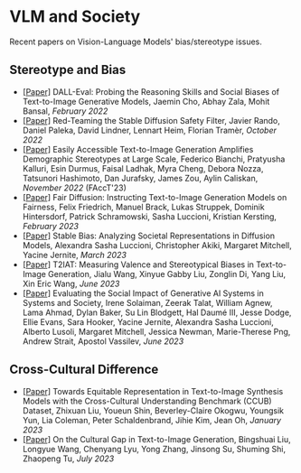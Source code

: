 # VLM and Society
Recent papers on Vision-Language Models' bias/stereotype issues.

## Stereotype and Bias
- <a href="https://arxiv.org/abs/2202.04053v2">[Paper]</a> DALL-Eval: Probing the Reasoning Skills and Social Biases of Text-to-Image Generative Models, Jaemin Cho, Abhay Zala, Mohit Bansal, *February 2022*
- <a href="https://arxiv.org/abs/2210.04610">[Paper]</a> Red-Teaming the Stable Diffusion Safety Filter, Javier Rando, Daniel Paleka, David Lindner, Lennart Heim, Florian Tramèr, *October 2022*
- <a href="https://arxiv.org/abs/2211.03759">[Paper]</a> Easily Accessible Text-to-Image Generation Amplifies Demographic Stereotypes at Large Scale, Federico Bianchi, Pratyusha Kalluri, Esin Durmus, Faisal Ladhak, Myra Cheng, Debora Nozza, Tatsunori Hashimoto, Dan Jurafsky, James Zou, Aylin Caliskan, *November 2022* (FAccT'23)
- <a href="https://arxiv.org/abs/2302.10893">[Paper]</a> Fair Diffusion: Instructing Text-to-Image Generation Models on Fairness, Felix Friedrich, Manuel Brack, Lukas Struppek, Dominik Hintersdorf, Patrick Schramowski, Sasha Luccioni, Kristian Kersting, *February 2023*
- <a href="https://arxiv.org/abs/2303.11408">[Paper]</a> Stable Bias: Analyzing Societal Representations in Diffusion Models, Alexandra Sasha Luccioni, Christopher Akiki, Margaret Mitchell, Yacine Jernite, *March 2023*
- <a href="https://arxiv.org/abs/2306.00905">[Paper]</a> T2IAT: Measuring Valence and Stereotypical Biases in Text-to-Image Generation, Jialu Wang, Xinyue Gabby Liu, Zonglin Di, Yang Liu, Xin Eric Wang, *June 2023*
- <a href="https://arxiv.org/abs/2306.05949">[Paper]</a> Evaluating the Social Impact of Generative AI Systems in Systems and Society, Irene Solaiman, Zeerak Talat, William Agnew, Lama Ahmad, Dylan Baker, Su Lin Blodgett, Hal Daumé III, Jesse Dodge, Ellie Evans, Sara Hooker, Yacine Jernite, Alexandra Sasha Luccioni, Alberto Lusoli, Margaret Mitchell, Jessica Newman, Marie-Therese Png, Andrew Strait, Apostol Vassilev, *June 2023*

## Cross-Cultural Difference
- <a href="https://arxiv.org/abs/2301.12073">[Paper]</a> Towards Equitable Representation in Text-to-Image Synthesis Models with the Cross-Cultural Understanding Benchmark (CCUB) Dataset, Zhixuan Liu, Youeun Shin, Beverley-Claire Okogwu, Youngsik Yun, Lia Coleman, Peter Schaldenbrand, Jihie Kim, Jean Oh, *January 2023*
- <a href="https://arxiv.org/abs/2307.02971">[Paper]</a> On the Cultural Gap in Text-to-Image Generation, Bingshuai Liu, Longyue Wang, Chenyang Lyu, Yong Zhang, Jinsong Su, Shuming Shi, Zhaopeng Tu, *July 2023*
